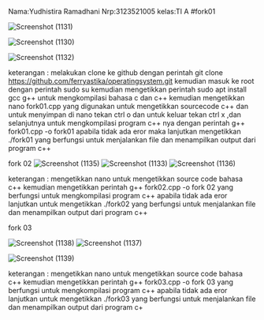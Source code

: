 Nama:Yudhistira Ramadhani
Nrp:3123521005
kelas:TI A
#fork01


![Screenshot (1131)](https://github.com/YudhistiraRamadhani/SysOp24-3123521005/assets/154694700/4ae7c1e5-3dd4-438d-a149-06fc455e909a)

![Screenshot (1130)](https://github.com/YudhistiraRamadhani/SysOp24-3123521005/assets/154694700/5cad8e3d-8552-4eb7-9407-6246f8dbdec5)

![Screenshot (1132)](https://github.com/YudhistiraRamadhani/SysOp24-3123521005/assets/154694700/7d0a3040-2891-4892-9cd3-ce47c3cc1536)


keterangan : melakukan clone ke github dengan perintah git clone https://github.com/ferryastika/operatingsystem.git
kemudian masuk ke root dengan perintah sudo su
kemudian mengetikkan perintah sudo apt install gcc g++ untuk mengkompilasi bahasa c dan c++ kemudian mengetikkan nano fork01.cpp yang digunakan untuk mengetikkan sourcecode c++ dan untuk menyimpan di nano tekan ctrl o dan untuk keluar tekan ctrl x ,dan selanjutnya untuk mengkompilasi program c++ nya dengan perintah g++ fork01.cpp -o fork01 apabila tidak ada eror maka lanjutkan mengetikkan ./fork01 yang berfungsi untuk menjalankan file dan menampilkan output dari program c++

fork 02
![Screenshot (1135)](https://github.com/YudhistiraRamadhani/SysOp24-3123521005/assets/154694700/cbb411cc-4eea-4039-91b9-a3cc0015b73b)
![Screenshot (1133)](https://github.com/YudhistiraRamadhani/SysOp24-3123521005/assets/154694700/ff8d5ee9-1bdc-4afb-a2d3-2999e014f52f)
![Screenshot (1136)](https://github.com/YudhistiraRamadhani/SysOp24-3123521005/assets/154694700/694be08b-2e11-4cb7-92a6-60d4ce0dfaf0)

keterangan : mengetikkan nano untuk mengetikkan source code bahasa c++ kemudian
mengetikkan perintah g++ fork02.cpp -o fork 02 yang berfungsi untuk mengkompilasi program c++ apabila tidak ada eror lanjutkan untuk mengetikkan ./fork02 yang berfungsi untuk  menjalankan file dan menampilkan output dari program c++

fork 03

![Screenshot (1138)](https://github.com/YudhistiraRamadhani/SysOp24-3123521005/assets/154694700/b102c49a-09a3-4d0f-be82-7cd3673fab29)
![Screenshot (1137)](https://github.com/YudhistiraRamadhani/SysOp24-3123521005/assets/154694700/6a35e81d-84ba-416e-be9a-0c625b66e321)

![Screenshot (1139)](https://github.com/YudhistiraRamadhani/SysOp24-3123521005/assets/154694700/02b8ae87-fd5a-47ae-8368-4b5851741f7d)

keterangan : mengetikkan nano untuk mengetikkan source code bahasa c++ kemudian
mengetikkan perintah g++ fork03.cpp -o fork 03 yang berfungsi untuk mengkompilasi program c++ apabila tidak ada eror lanjutkan untuk mengetikkan ./fork03 yang berfungsi untuk  menjalankan file dan menampilkan output dari program c+







